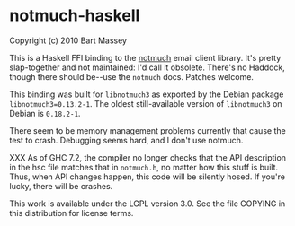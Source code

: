 # notmuch-haskell
Copyright (c) 2010 Bart Massey

This is a Haskell FFI binding to the
[notmuch](http://notmuchmail.org) email client library.
It's pretty slap-together and not maintained: I'd call it
obsolete.  There's no Haddock, though there should be--use
the `notmuch` docs. Patches welcome.

This binding was built for `libnotmuch3` as exported by
the Debian package `libnotmuch3=0.13.2-1`. The oldest
still-available version of `libnotmuch3` on Debian is
`0.18.2-1`.

There seem to be memory management problems currently that
cause the test to crash. Debugging seems hard, and I don't
use notmuch.

XXX As of GHC 7.2, the compiler no longer checks that the
API description in the hsc file matches that in `notmuch.h`,
no matter how this stuff is built. Thus, when API changes
happen, this code will be silently hosed. If you're lucky,
there will be crashes.

This work is available under the LGPL version 3.0. See the
file COPYING in this distribution for license terms.
